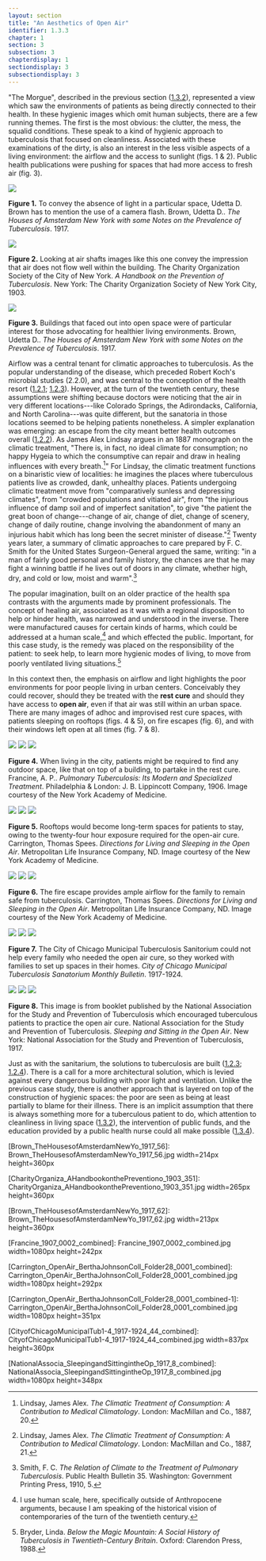 ```yaml
---
layout: section
title: "An Aesthetics of Open Air"
identifier: 1.3.3
chapter: 1
section: 3
subsection: 3
chapterdisplay: 1
sectiondisplay: 3
subsectiondisplay: 3
---
```


"The Morgue", described in the previous section ([1.3.2](https://tuberculosisspecimen.github.io/diss/dissertation/1_3_2.html)), represented a view which saw the environments of patients as being directly connected to their health. In these hygienic images which omit human subjects, there are a few running themes. The first is the most obvious: the clutter, the mess, the squalid conditions. These speak to a kind of hygienic approach to tuberculosis that focused on cleanliness. Associated with these examinations of the dirty, is also an interest in the less visible aspects of a living environment: the airflow and the access to sunlight (figs. 1 & 2). Public health publications were pushing for spaces that had more access to fresh air (fig. 3).

<img id="Brown_TheHousesofAmsterdamNewYo_1917_56" src="{{ site.baseurl }}/assets/img/Brown_TheHousesofAmsterdamNewYo_1917_56.jpg">

**Figure 1.** To convey the absence of light in a particular space, Udetta D. Brown has to mention the use of a camera flash. Brown, Udetta D.. *The Houses of Amsterdam New York with some Notes on the Prevalence of Tuberculosis*. 1917.

<img id="CharityOrganiza_AHandbookonthePreventiono_1903_351" src="{{ site.baseurl }}/assets/img/CharityOrganiza_AHandbookonthePreventiono_1903_351.jpg">

**Figure 2.** Looking at air shafts images like this one convey the impression that air does not flow well within the building. The Charity Organization Society of the City of New York. *A Handbook on the Prevention of Tuberculosis*. New York: The Charity Organization Society of New York City, 1903.

<img id="Brown_TheHousesofAmsterdamNewYo_1917_62" src="{{ site.baseurl }}/assets/img/Brown_TheHousesofAmsterdamNewYo_1917_62.jpg">

**Figure 3.** Buildings that faced out into open space were of particular interest for those advocating for healthier living environments. Brown, Udetta D.. *The Houses of Amsterdam New York with some Notes on the Prevalence of Tuberculosis*. 1917.

Airflow was a central tenant for climatic approaches to tuberculosis. As the popular understanding of the disease, which preceded Robert Koch's microbial studies (2.2.0), and was central to the conception of the health resort ([1.2.1](https://tuberculosisspecimen.github.io/diss/dissertation/1_2_1.html); [1.2.3](https://tuberculosisspecimen.github.io/diss/dissertation/1_2_3.html)).  However, at the turn of the twentieth century, these assumptions were shifting because doctors were noticing that the air in very different locations---like Colorado Springs, the Adirondacks,  California, and North Carolina---was quite different, but the sanatoria in those locations seemed to be helping patients nonetheless. A simpler explanation was emerging: an escape from the city meant better health outcomes overall ([1.2.2](https://tuberculosisspecimen.github.io/diss/dissertation/1_2_2.html)). As James Alex Lindsay argues in an 1887 monograph on the climatic treatment, "There is, in fact, no ideal climate for consumption; no happy Hygeia to which the consumptive can repair and draw in healing influences with every breath.[^fn1]" For Lindsay, the climatic treatment functions on a binaristic view of localities: he imagines the places where tuberculous patients live as crowded, dank, unhealthy places. Patients undergoing climatic treatment move from "comparatively sunless and depressing climates", from "crowded populations and vitiated air", from "the injurious influence of damp soil and of imperfect sanitation", to give "the patient the great boon of change---change of air, change of diet, change of scenery, change of daily routine, change involving the abandonment of many an injurious habit which has long been the secret minister of disease."[^fn2] Twenty years later, a summary of climatic approaches to care prepared by F. C. Smith for the United States Surgeon-General argued the same, writing: "in a man of fairly good personal and family history, the chances are that he may fight a winning battle if he lives out of doors in any climate, whether high, dry, and cold or low, moist and warm".[^fn3]

The popular imagination, built on an older practice of the health spa contrasts with the arguments made by prominent professionals. The concept of healing air, associated as it was with a regional disposition to help or hinder health, was narrowed and understood in the inverse. There were manufactured causes for certain kinds of harms, which could be addressed at a human scale,[^fn4] and which effected the public. Important, for this case study, is the remedy was placed on the responsibility of the patient: to seek help, to learn more hygienic modes of living, to move from poorly ventilated living situations.[^fn5]

In this context then, the emphasis on airflow and light highlights the poor environments for poor people living in urban centers. Conceivably they could recover, should they be treated with the <span data-tooltip aria-haspopup="true" class="has-tip" data-disable-hover="false" tabindex="1" title="The rest cure was an approach to tuberculosis where patients were encouraged to do as little as possible and rest to recover their energy. It was regularly practiced along side the open air cure."><b>rest cure</b></span> and should they have access to <span data-tooltip aria-haspopup="true" class="has-tip" data-disable-hover="false" tabindex="1" title="The open air approach to treating tuberculosis focused on the constant flow of fresh air. It was often paired with the rest cure."><b>open air</b></span>, even if that air was still within an urban space. There are many images of adhoc and improvised rest cure spaces, with patients sleeping on rooftops (figs. 4 & 5), on fire escapes (fig. 6), and with their windows left open at all times (fig. 7 & 8).

<img id="Carrington_OpenAir_BerthaJohnsonColl_Folder28_0001b" class="opaque" src="{{ site.baseurl }}/assets/img/Carrington_OpenAir_BerthaJohnsonColl_Folder28_0001b_full.jpg">

<img id="Carrington_OpenAir_BerthaJohnsonColl_Folder28_0001b" class="transparent" src="{{ site.baseurl }}/assets/img/Carrington_OpenAir_BerthaJohnsonColl_Folder28_0001b.jpg">

<img id="Carrington_OpenAir_BerthaJohnsonColl_Folder28_0001b" class="partially-opaque" src="{{ site.baseurl }}/assets/img/Carrington_OpenAir_BerthaJohnsonColl_Folder28_0001b_partial.jpg">

**Figure 4.** When living in the city, patients might be required to find any outdoor space, like that on top of a building, to partake in the rest cure. Francine, A. P.. *Pulmonary Tuberculosis: Its Modern and Specialized Treatment*. Philadelphia & London: J. B. Lippincott Company, 1906. Image courtesy of the New York Academy of Medicine.

<img id="CityofChicagoMunicipalTub1-4_1917-1924_44" class="opaque" src="{{ site.baseurl }}/assets/img/CityofChicagoMunicipalTub1-4_1917-1924_44_full.jpg">

<img id="CityofChicagoMunicipalTub1-4_1917-1924_44" class="transparent" src="{{ site.baseurl }}/assets/img/CityofChicagoMunicipalTub1-4_1917-1924_44.jpg">

<img id="CityofChicagoMunicipalTub1-4_1917-1924_44" class="partially-opaque" src="{{ site.baseurl }}/assets/img/CityofChicagoMunicipalTub1-4_1917-1924_44_partial.jpg">

**Figure 5.** Rooftops would become long-term spaces for patients to stay, owing to the twenty-four hour exposure required for the open-air cure. Carrington, Thomas Spees. *Directions for Living and Sleeping in the Open Air*. Metropolitan Life Insurance Company, ND. Image courtesy of the New York Academy of Medicine.

<img id="Carrington_OpenAir_BerthaJohnsonColl_Folder28_0001b" class="opaque" src="{{ site.baseurl }}/assets/img/Carrington_OpenAir_BerthaJohnsonColl_Folder28_0001b_full.jpg">

<img id="Carrington_OpenAir_BerthaJohnsonColl_Folder28_0001b" class="transparent" src="{{ site.baseurl }}/assets/img/Carrington_OpenAir_BerthaJohnsonColl_Folder28_0001b.jpg">

<img id="Carrington_OpenAir_BerthaJohnsonColl_Folder28_0001b" class="partially-opaque" src="{{ site.baseurl }}/assets/img/Carrington_OpenAir_BerthaJohnsonColl_Folder28_0001b_partial.jpg">

**Figure 6.** The fire escape provides ample airflow for the family to remain safe from tuberculosis. Carrington, Thomas Spees. *Directions for Living and Sleeping in the Open Air*. Metropolitan Life Insurance Company, ND. Image courtesy of the New York Academy of Medicine.

<img id="CityofChicagoMunicipalTub1-4_1917-1924_44" class="opaque" src="{{ site.baseurl }}/assets/img/CityofChicagoMunicipalTub1-4_1917-1924_44_full.jpg">

<img id="CityofChicagoMunicipalTub1-4_1917-1924_44" class="transparent" src="{{ site.baseurl }}/assets/img/CityofChicagoMunicipalTub1-4_1917-1924_44.jpg">

<img id="CityofChicagoMunicipalTub1-4_1917-1924_44" class="partially-opaque" src="{{ site.baseurl }}/assets/img/CityofChicagoMunicipalTub1-4_1917-1924_44_partial.jpg">

**Figure 7.** The City of Chicago Municipal Tuberculosis Sanitorium could not help every family who needed the open air cure, so they worked with families to set up spaces in their homes.  *City of Chicago Municipal Tuberculosis Sanatorium Monthly Bulletin*. 1917-1924.

<img id="NationalAssocia_SleepingandSittingintheOp_1917_8" class="opaque" src="{{ site.baseurl }}/assets/img/NationalAssocia_SleepingandSittingintheOp_1917_8_full.jpg">

<img id="NationalAssocia_SleepingandSittingintheOp_1917_8" class="transparent" src="{{ site.baseurl }}/assets/img/NationalAssocia_SleepingandSittingintheOp_1917_8.jpg">

<img id="NationalAssocia_SleepingandSittingintheOp_1917_8" class="partially-opaque" src="{{ site.baseurl }}/assets/img/NationalAssocia_SleepingandSittingintheOp_1917_8_partial.jpg">

**Figure 8.** This image is from booklet published by the National Association for the Study and Prevention of Tuberculosis which encouraged tuberculous patients to practice the open air cure. National Association for the Study and Prevention of Tuberculosis. *Sleeping and Sitting in the Open Air*. New York: National Association for the Study and Prevention of Tuberculosis, 1917.

Just as with the sanitarium, the solutions to tuberculosis are built ([1.2.3](https://tuberculosisspecimen.github.io/diss/dissertation/1_2_2.html); [1.2.4](https://tuberculosisspecimen.github.io/diss/dissertation/1_2_4.html)). There is a call for a more architectural solution, which is levied against every dangerous building with poor light and ventilation. Unlike the previous case study, there is another approach that is layered on top of the construction of hygienic spaces: the poor are seen as being at least partially to blame for their illness. There is an implicit assumption that there is always something more for a tuberculous patient to do, which attention to cleanliness in living space ([1.3.2](https://tuberculosisspecimen.github.io/diss/dissertation/1_3_2.html)), the intervention of public funds, and the education provided by a public health nurse could all make possible ([1.3.4](https://tuberculosisspecimen.github.io/diss/dissertation/1_3_4.html)).

[Brown_TheHousesofAmsterdamNewYo_1917_56]: Brown_TheHousesofAmsterdamNewYo_1917_56.jpg width=214px height=360px

[CharityOrganiza_AHandbookonthePreventiono_1903_351]: CharityOrganiza_AHandbookonthePreventiono_1903_351.jpg width=265px height=360px

[Brown_TheHousesofAmsterdamNewYo_1917_62]: Brown_TheHousesofAmsterdamNewYo_1917_62.jpg width=213px height=360px

[Francine_1907_0002_combined]: Francine_1907_0002_combined.jpg width=1080px height=242px

[Carrington_OpenAir_BerthaJohnsonColl_Folder28_0001_combined]: Carrington_OpenAir_BerthaJohnsonColl_Folder28_0001_combined.jpg width=1080px height=292px

[Carrington_OpenAir_BerthaJohnsonColl_Folder28_0001_combined-1]: Carrington_OpenAir_BerthaJohnsonColl_Folder28_0001_combined.jpg width=1080px height=351px

[CityofChicagoMunicipalTub1-4_1917-1924_44_combined]: CityofChicagoMunicipalTub1-4_1917-1924_44_combined.jpg width=837px height=360px

[NationalAssocia_SleepingandSittingintheOp_1917_8_combined]: NationalAssocia_SleepingandSittingintheOp_1917_8_combined.jpg width=1080px height=348px

[^fn1]: Lindsay, James Alex. *The Climatic Treatment of Consumption: A Contribution to Medical Climatology*. London: MacMillan and Co., 1887, 20.

[^fn2]: Lindsay, James Alex. *The Climatic Treatment of Consumption: A Contribution to Medical Climatology*. London: MacMillan and Co., 1887, 21.

[^fn3]: Smith, F. C. *The Relation of Climate to the Treatment of Pulmonary Tuberculosis*. Public Health Bulletin 35. Washington: Government Printing Press, 1910, 5.

[^fn4]: I use human scale, here, specifically outside of Anthropocene arguments, because I am speaking of the historical vision of contemporaries of the turn of the twentieth century.

[^fn5]: Bryder, Linda. *Below the Magic Mountain: A Social History of Tuberculosis in Twentieth-Century Britain*. Oxford: Clarendon Press, 1988.